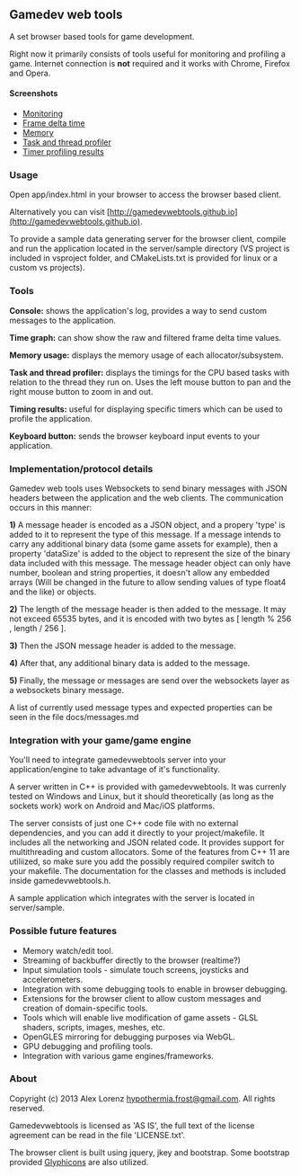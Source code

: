 Gamedev web tools
--------------------------

A set browser based tools for game development.

Right now it primarily consists of tools useful for monitoring and profiling a game.
Internet connection is **not** required and it works with Chrome, Firefox and Opera.

#### Screenshots

- [Monitoring](http://gamedevwebtools.github.io/screenshots/monitoring.png)
- [Frame delta time](http://gamedevwebtools.github.io/screenshots/framedt.png)
- [Memory](http://gamedevwebtools.github.io/screenshots/memory.png)
- [Task and thread profiler](http://gamedevwebtools.github.io/screenshots/tasks.png)
- [Timer profiling results](http://gamedevwebtools.github.io/screenshots/times.png)

### Usage

Open app/index.html in your browser to access the browser based client.

Alternatively you can visit [http://gamedevwebtools.github.io](http://gamedevwebtools.github.io).

To provide a sample data generating server for the browser client, compile and run the  application located in the server/sample directory (VS project is included in vsproject folder, and CMakeLists.txt is provided for linux or a custom vs projects).

### Tools

**Console:** shows the application's log, provides a way to send custom messages to the application.

**Time graph:** can show show the raw and filtered frame delta time values.

**Memory usage:** displays the memory usage of each allocator/subsystem.

**Task and thread profiler:** displays the timings for the CPU based tasks with relation to the thread they run on. Uses the left mouse button to pan and the right mouse button to zoom in and out.

**Timing results:** useful for displaying specific timers which can be used to profile the application.

**Keyboard button:** sends the browser keyboard input events to your application.

### Implementation/protocol details

Gamedev web tools uses Websockets to send binary messages with JSON headers between the application and the web clients. The communication occurs in this manner:

**1)** A message header is encoded as a JSON object, and a propery 'type' is added to it to represent the type of this message. If a message intends to carry any additional binary data (some game assets for example), then a property 'dataSize' is added to the object to represent the size of the binary data included with this message. The message header object can only have number, boolean and string properties, it doesn't allow any embedded arrays (Will be changed in the future to allow sending values of type float4 and the like) or objects.

**2)** The length of the message header is then added to the message. It may not exceed 65535 bytes, and it is encoded with two bytes as [ length % 256 , length / 256 ].

**3)** Then the JSON message header is added to the message.

**4)** After that, any additional binary data is added to the message.

**5)** Finally, the message or messages are send over the websockets layer as a websockets binary message.

A list of currently used message types and expected properties can be seen in the file docs/messages.md

### Integration with your game/game engine

You'll need to integrate gamedevwebtools server into your application/engine to take advantage of it's functionality.

A server written in C++ is provided with gamedevwebtools. It was currenly tested on Windows and Linux, but it should theoretically (as long as the sockets work) work on Android and Mac/iOS platforms.

The server consists of just one C++ code file with no external dependencies, and you can add it directly to your project/makefile. 
It includes all the networking and JSON related code.
It provides support for multithreading and custom allocators.
Some of the features from C++ 11 are utiliized, so make sure you add the possibly required compiler switch to your makefile. The documentation for the classes and methods is included inside gamedevwebtools.h.

A sample application which integrates with the server is located in server/sample.

### Possible future features

* Memory watch/edit tool.
* Streaming of backbuffer directly to the browser (realtime?)
* Input simulation tools - simulate touch screens, joysticks and accelerometers.
* Integration with some debugging tools to enable in browser debugging.
* Extensions for the browser client to allow custom messages and creation of domain-specific tools.
* Tools which will enable live modification of game assets - GLSL shaders, scripts, images, meshes, etc.
* OpenGLES mirroring for debugging purposes via WebGL.
* GPU debugging and profiling tools.
* Integration with various game engines/frameworks.

### About

Copyright (c) 2013 Alex Lorenz <hypothermia.frost@gmail.com>. All rights reserved.
 
Gamedevwebtools is licensed as 'AS IS', the full text of the license agreement can be read in the file 'LICENSE.txt'.

The browser client is built using jquery, jkey and bootstrap. Some bootstrap provided [Glyphicons](http://glyphicons.com) are also utilized.
